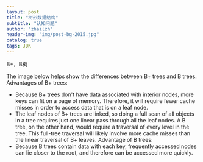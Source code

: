 ```yaml
---
layout: post
title: "树形数据结构"
subtitle: "认知问题"
author: "zhailzh"  
header-img: "img/post-bg-2015.jpg"  
catalog: true
tags: JDK  
---
```

B+，B树
<!--more-->

The image below helps show the differences between B+ trees and B trees.
Advantages of B+ trees:
* Because B+ trees don't have data associated with interior nodes, more keys can fit on a page of memory. Therefore, it will require fewer cache misses in order to access data that is on a leaf node.
* The leaf nodes of B+ trees are linked, so doing a full scan of all objects in a tree requires just one linear pass through all the leaf nodes. A B tree, on the other hand, would require a traversal of every level in the tree. This full-tree traversal will likely involve more cache misses than the linear traversal of B+ leaves.
Advantage of B trees:
* Because B trees contain data with each key, frequently accessed nodes can lie closer to the root, and therefore can be accessed more quickly.
